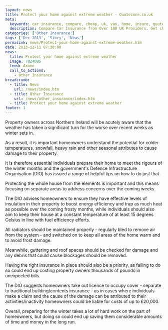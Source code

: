 ```yaml
---
layout: news
title: Protect your home against extreme weather - Quotezone.co.uk
meta:
  keywords: car insurance, compare, cheap, uk, van, home, insure, quotes, online, comparison, bike, loans, life
  description: Compare Car Insurance from Over 100 UK Providers. Get cheap quotes online now using our fast, free, secure comparison site
categories: ['Other Insurance']
tags: ['Dec 2013', 'Story', 'News']
permalink: news/Protect-your-home-against-extreme-weather.htm
date: 2013-12-11 07:30:00
news:
  title: Protect your home against extreme weather
  image: 7024095
  feed: Axonn
  call_to_actions:
    - Other Insurance
breadcrumb:
  - title: News
    url: /news/index.htm
  - title: Other Insurance
    url: /news/other_insurance/index.htm
  - title: Protect your home against extreme weather
footer: 1
---
```


Property owners across Northern Ireland will be acutely aware that the weather has taken a significant turn for the worse over recent weeks as winter sets in.

As a result, it is important homeowners understand the potential for colder temperatures, snowfall, heavy rain and other seasonal attributes to cause damage to their property.

It is therefore essential individuals prepare their home to meet the rigours of the winter months and the government&#39;s Defence Infrastructure Organisation (DIO) has issued a range of helpful tips on how to do just that.

Protecting the whole house from the elements is important and this means focusing on separate areas to address concerns over the coming weeks.

The DIO advises homeowners to ensure they have effective levels of insulation in their property to boost energy efficiency and trap as much heat as possible over the coming frosty months, while individuals should also aim to keep their house at a constant temperature of at least 15 degrees Celsius in line with fuel efficiency efforts.

All radiators should be maintained properly - regularly bled to remove air from the system - and switched on to keep all areas of the home warm and to avoid frost damage.

Meanwhile, guttering and roof spaces should be checked for damage and any debris that could cause blockages should be removed.

Having the right insurance in place should also be a priority, as failing to do so could end up costing property owners thousands of pounds in unexpected bills.

The DIO suggests homeowners take out licence to occupy cover - separate to traditional building/contents insurance - as in cases where individuals make a claim and the cause of the damage can be attributed to their activities/inactivity homeowners could be liable for costs of up to &pound;20,000.

Overall, preparing for the winter takes a lot of hard work on the part of homeowners, but doing so could end up saving them considerable amounts of time and money in the long run.
